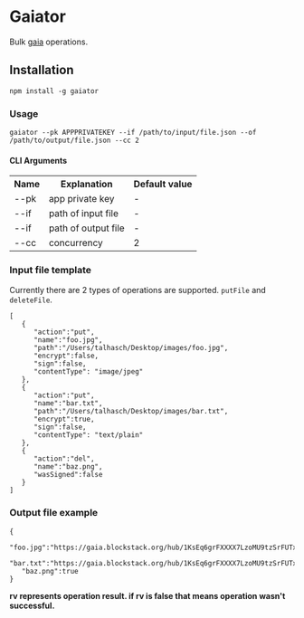 # Gaiator

Bulk <a href="https://github.com/blockstack/gaia">gaia</a> operations.

## Installation 

`npm install -g gaiator`

### Usage

`gaiator --pk APPPRIVATEKEY --if /path/to/input/file.json --of /path/to/output/file.json --cc 2`

#### CLI Arguments

<table>
<tr>
<th>Name</th>
<th>Explanation</th>
<th>Default value</th>
</tr>
<tr>
<td>--pk</td>
<td>app private key</td>
<td>-</td>
</tr>
<tr>
<td>--if</td>
<td>path of input file</td>
<td>-</td>
</tr>
<tr>
<td>--if</td>
<td>path of output file</td>
<td>-</td>
</tr>
<tr>
<td>--cc</td>
<td>concurrency</td>
<td>2</td>
</tr>
</table>


### Input file template

Currently there are 2 types of operations are supported. `putFile` and `deleteFile`.

```
[
   {
      "action":"put",
      "name":"foo.jpg",
      "path":"/Users/talhasch/Desktop/images/foo.jpg",
      "encrypt":false,
      "sign":false,
      "contentType": "image/jpeg"
   },
   {
      "action":"put",
      "name":"bar.txt",
      "path":"/Users/talhasch/Desktop/images/bar.txt",
      "encrypt":true,
      "sign":false,
      "contentType": "text/plain"
   },
   {
      "action":"del",
      "name":"baz.png",
      "wasSigned":false
   }
]
```

### Output file example

```
{
   "foo.jpg":"https://gaia.blockstack.org/hub/1KsEq6grFXXXX7LzoMU9tzSrFUTxaN6di9/foo.jpg",
   "bar.txt":"https://gaia.blockstack.org/hub/1KsEq6grFXXXX7LzoMU9tzSrFUTxaN6di9/bar.txt",
   "baz.png":true
}
```

**rv represents operation result. if rv is false that means operation wasn't successful.**
